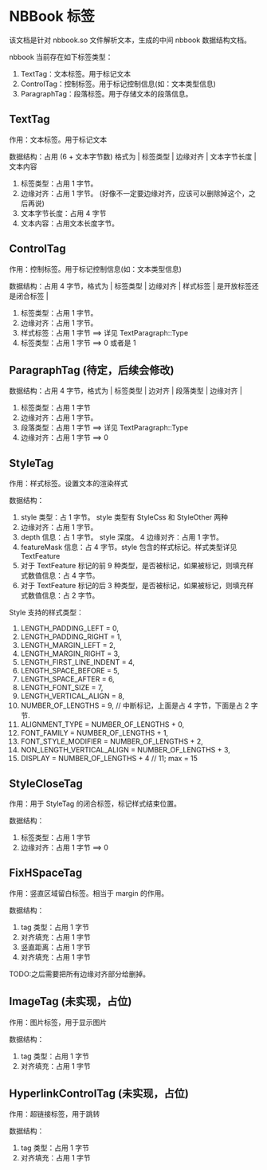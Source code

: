 # NBBook 标签

该文档是针对 nbbook.so 文件解析文本，生成的中间 nbbook 数据结构文档。

nbbook 当前存在如下标签类型：

1. TextTag：文本标签。用于标记文本
2. ControlTag：控制标签。用于标记控制信息(如：文本类型信息)
3. ParagraphTag：段落标签。用于存储文本的段落信息。

## TextTag

作用：文本标签。用于标记文本

数据结构：占用 (6 + 文本字节数) 格式为 | 标签类型 | 边缘对齐 | 文本字节长度 | 文本内容
 
1. 标签类型：占用 1 字节。
2. 边缘对齐：占用 1 字节。 (好像不一定要边缘对齐，应该可以删除掉这个，之后再说)
3. 文本字节长度：占用 4 字节
4. 文本内容：占用文本长度字节。

## ControlTag

作用：控制标签。用于标记控制信息(如：文本类型信息)

数据结构：占用 4 字节，格式为 | 标签类型 | 边缘对齐 | 样式标签 | 是开放标签还是闭合标签 |
 
1. 标签类型：占用 1 字节。
2. 边缘对齐：占用 1 字节。
3. 样式标签：占用 1 字节 ==> 详见 TextParagraph::Type
4. 标签类型：占用 1 字节 ==> 0 或者是 1

## ParagraphTag (待定，后续会修改)

数据结构：占用 4 字节，格式为 | 标签类型 | 边对齐 | 段落类型 | 边缘对齐 |

1. 标签类型：占用 1 字节
2. 边缘对齐：占用 1 字节。
3. 段落类型：占用 1 字节 ==> 详见 TextParagraph::Type
4. 边缘对齐：占用 1 字节 ==> 0

## StyleTag 

作用：样式标签。设置文本的渲染样式

数据结构：

1. style 类型：占 1 字节。 style 类型有 StyleCss 和 StyleOther 两种
2. 边缘对齐：占用 1 字节。
3. depth 信息：占 1 字节。 style 深度。
4  边缘对齐：占用 1 字节。
5. featureMask 信息：占 4 字节。style 包含的样式标记。样式类型详见 TextFeature
6. 对于 TextFeature 标记的前 9 种类型，是否被标记，如果被标记，则填充样式数值信息：占 4 字节。
7. 对于 TextFeature 标记的后 3 种类型，是否被标记，如果被标记，则填充样式数值信息：占 2 字节。

Style 支持的样式类型：

1. LENGTH_PADDING_LEFT = 0,
2. LENGTH_PADDING_RIGHT = 1,
3. LENGTH_MARGIN_LEFT = 2,
4. LENGTH_MARGIN_RIGHT = 3,
4. LENGTH_FIRST_LINE_INDENT = 4,
5. LENGTH_SPACE_BEFORE = 5,
6. LENGTH_SPACE_AFTER = 6,
7. LENGTH_FONT_SIZE = 7,
8. LENGTH_VERTICAL_ALIGN = 8,
9. NUMBER_OF_LENGTHS = 9, // 中断标记，上面是占 4 字节，下面是占 2 字节.
10. ALIGNMENT_TYPE = NUMBER_OF_LENGTHS + 0,
11. FONT_FAMILY = NUMBER_OF_LENGTHS + 1,
12. FONT_STYLE_MODIFIER = NUMBER_OF_LENGTHS + 2,
13. NON_LENGTH_VERTICAL_ALIGN = NUMBER_OF_LENGTHS + 3,
14. DISPLAY = NUMBER_OF_LENGTHS + 4 // 11; max = 15

## StyleCloseTag

作用：用于 StyleTag 的闭合标签，标记样式结束位置。

数据结构：

1. 标签类型：占用 1 字节
2. 边缘对齐：占用 1 字节 ==> 0

## FixHSpaceTag

作用：竖直区域留白标签。相当于 margin 的作用。

数据结构：

1. tag 类型：占用 1 字节
2. 对齐填充：占用 1 字节 
3. 竖直距离：占用 1 字节 
4. 对齐填充：占用 1 字节 

TODO:之后需要把所有边缘对齐部分给删掉。

## ImageTag (未实现，占位)

作用：图片标签，用于显示图片


数据结构：

1. tag 类型：占用 1 字节
2. 对齐填充：占用 1 字节 

## HyperlinkControlTag (未实现，占位)

作用：超链接标签，用于跳转

数据结构：

1. tag 类型：占用 1 字节
2. 对齐填充：占用 1 字节 